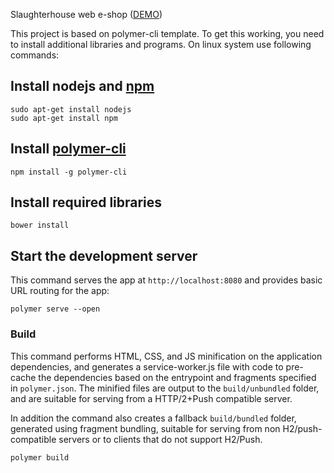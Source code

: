 Slaughterhouse web e-shop ([DEMO](https://slaughterhouse-81b78.firebaseapp.com/))

This project is based on polymer-cli template. To get this working, you need to install additional libraries and programs. On linux system use following commands:

## Install nodejs and [npm](https://www.npmjs.com/)

    sudo apt-get install nodejs
    sudo apt-get install npm

## Install [polymer-cli](https://github.com/Polymer/polymer-cli)

    npm install -g polymer-cli

## Install required libraries

    bower install

## Start the development server

This command serves the app at `http://localhost:8080` and provides basic URL
routing for the app:

    polymer serve --open


### Build

This command performs HTML, CSS, and JS minification on the application
dependencies, and generates a service-worker.js file with code to pre-cache the
dependencies based on the entrypoint and fragments specified in `polymer.json`.
The minified files are output to the `build/unbundled` folder, and are suitable
for serving from a HTTP/2+Push compatible server.

In addition the command also creates a fallback `build/bundled` folder,
generated using fragment bundling, suitable for serving from non
H2/push-compatible servers or to clients that do not support H2/Push.

    polymer build
